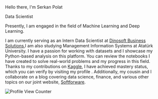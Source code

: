 Hello there, I'm Serkan Polat

Data Scientist 

Presently, I am engaged in the field of Machine Learning and Deep Learning.

I am currently serving as an Intern Data Scientist at [Dinosoft Business Solutions](https://dinosoft.com.tr/),I am also studying Management Information Systems at Atatürk University. I have a passion for working with datasets and I showcase my Python-based analysis on this platform. You can review the notebooks I have created to solve real-world problems and my progress in this field. Thanks to my contributions on [Kaggle](https://www.kaggle.com/serkanp), I have achieved mastery status, which you can verify by visiting my profile . Additionally, my cousin and I collaborate on a blog covering data science, finance, and various other topics on our joint website, [Softforware](https://softforware.com/).

![Profile View Counter](https://komarev.com/ghpvc/?username=serkannpolatt)










